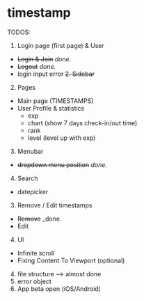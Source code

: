 # timestamp


TODOS:

1. Login page (first page) & User
  - ~~Login & Join~~ _done._
  - ~~Logout~~ _done._
  - login input error 
~~2. Sidebar~~ 
2. Pages
  - Main page (TIMESTAMPS)
  - User Profile & statistics 
    - exp 
    - chart (show 7 days check-in/out time)
    - rank
    - level (level up with exp)
3. Menubar 
  - ~~dropdown menu position~~ _done._
4. Search
  - datepicker  
3. Remove / Edit timestamps
  - ~~Remove~~ _done. 
  - Edit
4. UI
  - Infinite scroll 
  - Fixing Content To Viewport (optional)
4. file structure --> almost done
5. error object 
6. App beta open (iOS/Android)